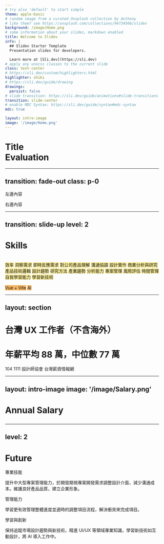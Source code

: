 ```yaml
---
# try also 'default' to start simple
theme: apple-basic 
# random image from a curated Unsplash collection by Anthony
# like them? see https://unsplash.com/collections/94734566/slidev
background: /image/Home.png
# some information about your slides, markdown enabled
title: Welcome to Slidev
info: |
  ## Slidev Starter Template
  Presentation slides for developers.

  Learn more at [Sli.dev](https://sli.dev)
# apply any unocss classes to the current slide
class: text-center
# https://sli.dev/custom/highlighters.html
highlighter: shiki
# https://sli.dev/guide/drawing
drawings:
  persist: false
# slide transition: https://sli.dev/guide/animations#slide-transitions
transition: slide-center
# enable MDC Syntax: https://sli.dev/guide/syntax#mdc-syntax
mdc: true

layout: intro-image
image: '/image/Home.png'
---
```


<div class="absolute bottom-10 text-black text-left left-10">
  <h1>Title<br>Evaluation</h1>
</div>

---
transition: fade-out
class: p-0
---

<div class="grid grid-cols-4 gap-4 h-full">  <!-- 設定網格容器高度填滿 -->
  <div class="col-span-1 bg-red-200 h-full">  <!-- 左邊 1/4，並設定高度填滿 -->
    <!-- 左邊內容 -->
    <p>左邊內容</p>
  </div>
  <div class="col-span-3 h-full">  <!-- 右邊 3/4，並設定高度填滿 -->
    <!-- 右邊內容 -->
    <p>右邊內容</p>
  </div>
</div>

---
transition: slide-up
level: 2
---

# Skills
<br>
<div class="flex gap-4 flex-wrap">
  <span class="px-3 py-2 rounded" style="background-color: #FDED98">效率</span>
  <span class="px-3 py-2 rounded" style="background-color: #FDED98">洞察需求</span>
  <span class="px-3 py-2 rounded" style="background-color: #FDED98">即時反應需求</span>
  <span class="px-3 py-2 rounded" style="background-color: #FDED98">對公司產品理解</span>
  <span class="px-3 py-2 rounded" style="background-color: #FDED98">溝通協調</span>
  <span class="px-3 py-2 rounded" style="background-color: #FDED98">設計實作</span>
  <span class="px-3 py-2 rounded" style="background-color: #FDED98">商業分析與研究</span>
  <span class="px-3 py-2 rounded" style="background-color: #FDED98">產品技術邏輯</span>
  <span class="px-3 py-2 rounded" style="background-color: #FDED98">設計趨勢</span>
  <span class="px-3 py-2 rounded" style="background-color: #FDED98">研究方法</span>
  <span class="px-3 py-2 rounded" style="background-color: #FDED98">產業趨勢</span>
  <span class="px-3 py-2 rounded" style="background-color: #FDED98">分析能力</span>
  <span class="px-3 py-2 rounded" style="background-color: #FDED98">專案管理</span>
  <span class="px-3 py-2 rounded" style="background-color: #FDED98">風險評估</span>
  <span class="px-3 py-2 rounded" style="background-color: #FDED98">時間管理</span>
  <span class="px-3 py-2 rounded" style="background-color: #FDED98">自我學習能力</span>
  <span class="px-3 py-2 rounded" style="background-color: #FDED98">學習新技術</span>
</div>
<br>
<div class="flex gap-4 flex-wrap">
  <span class="px-3 py-2 rounded" style="background-color: #F4B461">Vue + Vite</span>
  <span class="px-3 py-2 rounded" style="background-color: #F4B461">AI</span>
</div>

---
layout: section
---

<div class="w-fit">
  <h1>台灣 UX 工作者<span class="text-sm">（不含海外）</span></h1>
  <h1 class="border-b-8 border-[#F4B461]">年薪平均 <span class="font-semibold text-[#F4B461]">88 萬</span>，中位數 <span class="font-semibold text-[#F4B461]">77 萬</span></h1>
  <div class="space-x-4 pt-2">
    <span class="px-3 py-2 border-3 rounded-lg border-[#F4B461]">104</span>
    <span class="px-3 py-2 border-3 rounded-lg border-[#F4B461]">1111</span>
    <span class="px-3 py-2 border-3 rounded-lg border-[#F4B461]">設計師協會</span>
    <span class="px-3 py-2 border-3 rounded-lg border-[#F4B461]">台灣薪資情報網</span>
  </div>
</div>

---
layout: intro-image
image: '/image/Salary.png'
---

# <p class="absolute top-8 text-black text-left left-8 text-4xl">Annual Salary</p>

---
level: 2
---

# Future

<div class="space-y-4">
  <div class="bg-[#FDED98] px-4 py-1 border-l-12 border-[#F4B461] rounded-lg">
    <p class="text-xl font-semibold">專業技能</p>
    <p class="text-md">
      提升中大型專案管理能力，於開發期視專案開發需求調整設計介面，減少溝通成本。維護良好產品品質，建立企業形象。
    </p>
  </div>
  <div class="bg-[#FDED98] px-4 py-1 border-l-12 border-[#F4B461] rounded-lg">
    <p class="text-xl font-semibold">管理能力</p>
    <p>
      學習更有效管理整體進度並適時的調整項目流程，解決衝突來完成項目。
    </p>
  </div>
  <div class="bg-[#FDED98] px-4 py-1 border-l-12 border-[#F4B461] rounded-lg">
    <p class="text-xl font-semibold">學習與創新</p>
    <p>
      保持追蹤市場設計趨勢與新技術，精進 UI/UX 等領域專業知識，學習新技術如互動設計，將 AI 導入工作中。
    </p>
  </div>
</div>